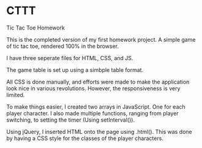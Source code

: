 # CTTT
Tic Tac Toe Homework

This is the completed version of my first homework project. A simple game of tic tac toe, rendered
100% in the browser. 

I have three seperate files for HTML, CSS, and JS.

The game table is set up using a simbple table format.

All CSS is done manually, and efforts were made to make the application look nice in various revolutions.
However, the responsiveness is very limited.

To make things easier, I created two arrays in JavaScript. One for each player character. I also made multiple functions,
ranging from player switching, to setting the timer (Using setInterval()).

Using jQuery, I inserted HTML onto the page using .html(). This was done by having a CSS style for the classes of the
player characters.
